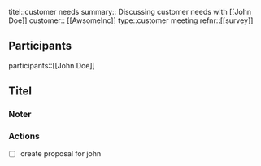 titel::customer needs
summary:: Discussing customer needs with [[John Doe]]
customer:: [[AwsomeInc]]
type::customer meeting
refnr::[[survey]]

## Participants
participants::[[John Doe]]
## Titel

### Noter

### Actions
- [ ] create proposal for john 

